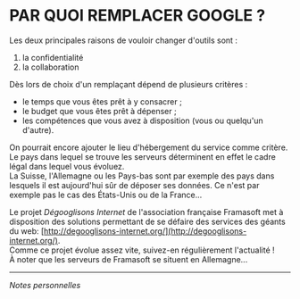 # PAR QUOI REMPLACER GOOGLE ?

Les deux principales raisons de vouloir changer d'outils sont :
1. la confidentialité
2. la collaboration

Dès lors de choix d'un remplaçant dépend de plusieurs critères :   
* le temps que vous êtes prêt à y consacrer ;
* le budget que vous êtes prêt à dépenser ;
* les compétences que vous avez à disposition (vous ou quelqu'un d'autre).

On pourrait encore ajouter le lieu d'hébergement du service comme critère. Le pays dans lequel se trouve les serveurs déterminent en effet le cadre légal dans lequel vous évoluez.   
La Suisse, l'Allemagne ou les Pays-bas sont par exemple des pays dans lesquels il est aujourd'hui sûr de déposer ses données. Ce n'est par exemple pas le cas des États-Unis ou de la France...   

Le projet *Dégooglisons Internet* de l'association française Framasoft met à disposition des solutions permettant de se défaire des services des géants du web: [http://degooglisons-internet.org/](http://degooglisons-internet.org/).   
Comme ce projet évolue assez vite, suivez-en régulièrement l'actualité !   
À noter que les serveurs de Framasoft se situent en Allemagne...

---
*Notes personnelles*